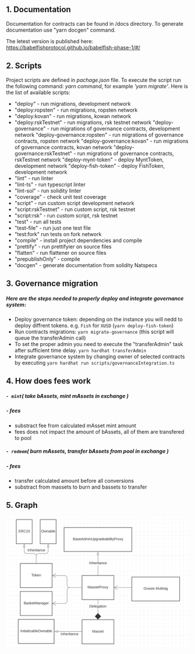 ## **1. Documentation**

Documentation for contracts can be found in /docs directory.
To generate documentation use "yarn docgen" command.

The letest version is published here: https://babelfishprotocol.github.io/babelfish-phase-1/#/
## **2. Scripts**

Project scripts are defined in _pachage.json_ file. To execute the script run the following command: _yarn command_, for example _'yarn migrate'_. 
Here is the list of available scripts:
-    "deploy" - run migrations, development network
-    "deploy:ropsten" - run migrations, ropsten network
-    "deploy:kovan" - run migrations, kowan network
-    "deploy:rskTestnet" - run migrations, rsk testnet network
     "deploy-governance" - run migrations of governance contracts, development network
     "deploy-governance:ropsten" - run migrations of governance contracts, ropsten network
     "deploy-governance:kovan" - run migrations of governance contracts, kovan network
     "deploy-governance:rskTestnet" - run migrations of governance contracts, rskTestnet network
     "deploy-mynt-token" - deploy MyntToken, development network
     "deploy-fish-token" - deploy FishToken, development network
-    "lint" - run linter
-    "lint-ts" - run typescript linter
-    "lint-sol" - run solidity linter
-    "coverage" - check unit test coverage
-    "script" - run custom script development network
-    "script:rskTestnet" - run custom script, rsk testnet
-    "script:rsk" - run custom script, rsk testnet
-    "test" - run all tests
-    "test-file" - run just one test file
-    "test:fork" run tests on fork network
-    "compile" - install project dependencies and compile
-    "prettify" - run prettifyier on source files
-    "flatten" - run flattener on source files
-    "prepublishOnly" - compile
-    "docgen" - generate documentation from solidity Natspecs

## **3. Governance migration**

##### Here are the steps needed to properly deploy and integrate governance system:
-   Deploy governance token: depending on the instance you will nedd to deploy diffrent tokens. e.g. `Fish` for `XUSD` (`yarn deploy-fish-token`)
-   Run contracts migrations: `yarn migrate-governance` (this script will queue the transferAdmin call)
-   To set the proper admin you need to execute the "transferAdmin" task after sufficient time delay. `yarn hardhat transferAdmin`
-   Integrate governance system by changing owner of selected contracts by executing `yarn hardhat run scripts/governanceIntegration.ts`

## **4. How does fees work**

##### **`- mint`**( take bAssets, mint mAssets in exchange )
&NewLine;
##### **- fees**
-   substract fee from calculated mAsset mint amount
-   fees does not impact the amount of bAssets, all of them are transfered to pool 


##### **`- redeem`**( burn mAssets, transfer bAssets from pool in exchange  )
&NewLine;
##### **- fees**
-   transfer calculated amount before all conversions
-   substract from massets to burn and bassets to transfer

## **5. Graph**

<img src="images/UML_diagram.png" />
